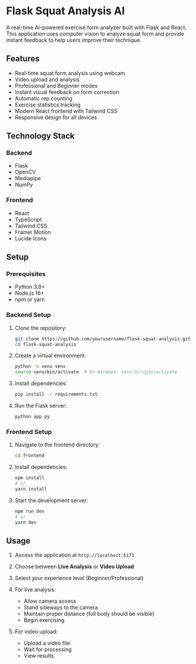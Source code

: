 # Flask Squat Analysis AI

A real-time AI-powered exercise form analyzer built with Flask and React. This application uses computer vision to analyze squat form and provide instant feedback to help users improve their technique.

## Features

- Real-time squat form analysis using webcam  
- Video upload and analysis  
- Professional and Beginner modes  
- Instant visual feedback on form correction  
- Automatic rep counting  
- Exercise statistics tracking  
- Modern React frontend with Tailwind CSS  
- Responsive design for all devices  

## Technology Stack

### Backend

- Flask  
- OpenCV  
- Mediapipe  
- NumPy  

### Frontend

- React  
- TypeScript  
- Tailwind CSS  
- Framer Motion  
- Lucide Icons  

## Setup

### Prerequisites

- Python 3.8+  
- Node.js 16+  
- npm or yarn  

### Backend Setup

1. Clone the repository:

   ```bash
   git clone https://github.com/yourusername/flask-squat-analysis.git
   cd flask-squat-analysis
   ````

2. Create a virtual environment:

   ```bash
   python -m venv venv
   source venv/bin/activate  # On Windows: venv\Scripts\activate
   ```

3. Install dependencies:

   ```bash
   pip install -r requirements.txt
   ```

4. Run the Flask server:

   ```bash
   python app.py
   ```

### Frontend Setup

1. Navigate to the frontend directory:

   ```bash
   cd frontend
   ```

2. Install dependencies:

   ```bash
   npm install
   # or
   yarn install
   ```

3. Start the development server:

   ```bash
   npm run dev
   # or
   yarn dev
   ```

## Usage

1. Access the application at `http://localhost:5173`
2. Choose between **Live Analysis** or **Video Upload**
3. Select your experience level (Beginner/Professional)
4. For live analysis:

   * Allow camera access
   * Stand sideways to the camera
   * Maintain proper distance (full body should be visible)
   * Begin exercising
5. For video upload:

   * Upload a video file
   * Wait for processing
   * View results

